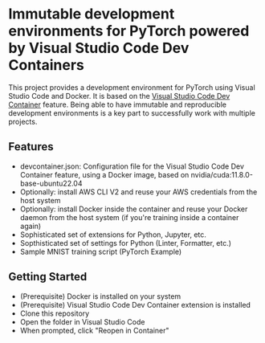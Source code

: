 # Immutable development environments for PyTorch powered by Visual Studio Code Dev Containers
This project provides a development environment for PyTorch using Visual Studio Code and Docker. It is based on the [Visual Studio Code Dev Container](https://github.com/Microsoft/vscode-remote-release) feature.
Being able to have immutable and reproducible development environments is a key part to successfully work with multiple projects.

## Features
- devcontainer.json: Configuration file for the Visual Studio Code Dev Container feature, using a Docker image, based on nvidia/cuda:11.8.0-base-ubuntu22.04
- Optionally: install AWS CLI V2 and reuse your AWS credentials from the host system
- Optionally: install Docker inside the container and reuse your Docker daemon from the host system (if you're training inside a container again)
- Sophisticated set of extensions for Python, Jupyter, etc.
- Sopthisticated set of settings for Python (Linter, Formatter, etc.)
- Sample MNIST training script (PyTorch Example)

## Getting Started
- (Prerequisite) Docker is installed on your system
- (Prerequisite) Visual Studio Code Dev Container extension is installed
- Clone this repository
- Open the folder in Visual Studio Code
- When prompted, click "Reopen in Container"